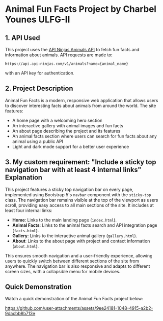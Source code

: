# Animal Fun Facts Project by Charbel Younes ULFG-II

## 1. API Used
This project uses the [API Ninjas Animals API](https://api-ninjas.com/api/animals) to fetch fun facts and information about animals. API requests are made to:
```
https://api.api-ninjas.com/v1/animals?name={animal_name}
```
with an API key for authentication.

## 2. Project Description
Animal Fun Facts is a modern, responsive web application that allows users to discover interesting facts about animals from around the world. The site features:
- A home page with a welcoming hero section
- An interactive gallery with animal images and fun facts
- An about page describing the project and its features
- An animal facts section where users can search for fun facts about any animal using a public API
- Light and dark mode support for a better user experience

## 3. My custom requirement: "Include a sticky top navigation bar with at least 4 internal links" Explanation

This project features a sticky top navigation bar on every page, implemented using Bootstrap 5's `navbar` component with the `sticky-top` class. The navigation bar remains visible at the top of the viewport as users scroll, providing easy access to all main sections of the site. It includes at least four internal links:

- **Home**: Links to the main landing page (`index.html`).
- **Animal Facts**: Links to the animal facts search and API integration page (`facts.html`).
- **Gallery**: Links to the interactive animal gallery (`gallery.html`).
- **About**: Links to the about page with project and contact information (`about.html`).

This ensures smooth navigation and a user-friendly experience, allowing users to quickly switch between different sections of the site from anywhere. The navigation bar is also responsive and adapts to different screen sizes, with a collapsible menu for mobile devices.

## Quick Demonstration

Watch a quick demonstration of the Animal Fun Facts project below:



https://github.com/user-attachments/assets/9ee24181-1048-4915-a2b2-9dacbb8b713e

